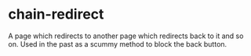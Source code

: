 # chain-redirect
A page which redirects to another page which redirects back to it and so on. Used in the past as a scummy method to block the back button.
